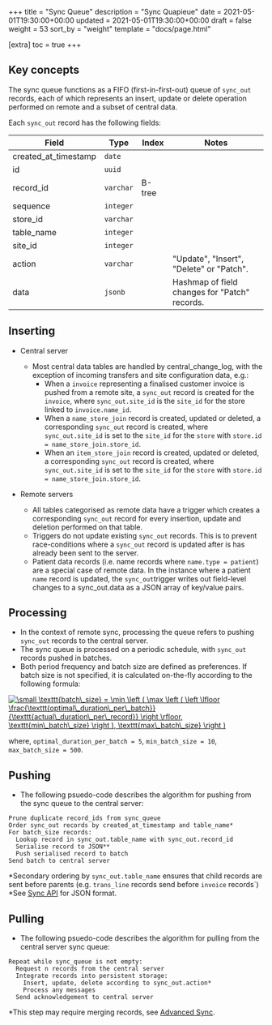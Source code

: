 +++
title = "Sync Queue"
	description = "Sync Quapieue"
date = 2021-05-01T19:30:00+00:00
updated = 2021-05-01T19:30:00+00:00
draft = false
weight = 53
sort_by = "weight"
template = "docs/page.html"

[extra]
toc = true
+++

## Key concepts

The sync queue functions as a FIFO (first-in-first-out) queue of `sync_out` records, each of which represents an insert, update or delete operation performed on remote and a subset of central data.

Each `sync_out` record has the following fields:

| Field                | Type      | Index  |  Notes                                        |
|----------------------|-----------|--------|-----------------------------------------------|
| created_at_timestamp | `date`    |        |                                               |
| id                   | `uuid`    |        |                                               |
| record_id            | `varchar` | B-tree |                                               |
| sequence             | `integer` |        |                                               |
| store_id             | `varchar` |        |                                               |
| table_name           | `integer` |        |                                               |
| site_id              | `integer` |        |                                               |
| action               | `varchar` |        | "Update", "Insert", "Delete" or "Patch".      |
| data                 | `jsonb`   |        | Hashmap of field changes for "Patch" records. |

## Inserting

- Central server
  * Most central data tables are handled by central_change_log, with the exception of incoming transfers and site configuration data, e.g.:
	* When a `invoice` representing a finalised customer invoice is pushed from a remote site, a `sync_out` record is created for the `invoice`, where `sync_out.site_id` is the `site_id` for the store linked to `invoice.name_id`.
    * When a `name_store_join` record is created, updated or deleted, a corresponding `sync_out` record is created, where `sync_out.site_id` is set to the `site_id` for the `store` with `store.id = name_store_join.store_id`.
	* When an `item_store_join` record is created, updated or deleted, a corresponding `sync_out` record is created, where `sync_out.site_id` is set to the `site_id` for the `store` with `store.id = name_store_join.store_id`.

- Remote servers
  * All tables categorised as remote data have a trigger which creates a corresponding `sync_out` record for every insertion, update and deletion performed on that table.
  * Triggers do not update existing `sync_out` records. This is to prevent race-conditions where a `sync_out` record is updated after is has already been sent to the server.
  * Patient data records (i.e. name records where `name.type = patient`) are a special case of remote data. In the instance where a patient `name` record is updated, the `sync_out`trigger writes out field-level changes to a sync_out.data as a JSON array of key/value pairs.

## Processing

* In the context of remote sync, processing the queue refers to pushing `sync_out` records to the central server.
* The sync queue is processed on a periodic schedule, with `sync_out` records pushed in batches.
* Both period frequency and batch size are defined as preferences. If batch size is not specified, it is calculated on-the-fly according to the following formula:

<a href="https://www.codecogs.com/eqnedit.php?latex=\dpi{100}&space;\fn_cm&space;\small&space;\texttt{batch\_size}&space;=&space;\min&space;\left&space;(&space;\max&space;\left&space;(&space;\left&space;\lfloor&space;\frac{\texttt{optimal\_duration\_per\_batch}}{\texttt{actual\_duration\_per\_record}}&space;\right&space;\rfloor,&space;\texttt{min\_batch\_size}&space;\right&space;),&space;\texttt{max\_batch\_size}&space;\right&space;)" target="_blank"><img src="https://latex.codecogs.com/gif.latex?\dpi{100}&space;\fn_cm&space;\small&space;\texttt{batch\_size}&space;=&space;\min&space;\left&space;(&space;\max&space;\left&space;(&space;\left&space;\lfloor&space;\frac{\texttt{optimal\_duration\_per\_batch}}{\texttt{actual\_duration\_per\_record}}&space;\right&space;\rfloor,&space;\texttt{min\_batch\_size}&space;\right&space;),&space;\texttt{max\_batch\_size}&space;\right&space;)" title="\small \texttt{batch\_size} = \min \left ( \max \left ( \left \lfloor \frac{\texttt{optimal\_duration\_per\_batch}}{\texttt{actual\_duration\_per\_record}} \right \rfloor, \texttt{min\_batch\_size} \right ), \texttt{max\_batch\_size} \right )" /></a>

where, `optimal_duration_per_batch = 5`, `min_batch_size = 10`, `max_batch_size = 500`.

<!-- TODO: specify the default period frequency -->
<!-- TODO: `OPTIMAL_SYNC_DURATION_PER_BATCH` seems arbitrary, should this be configurable? -->


## Pushing

* The following psuedo-code describes the algorithm for pushing from the sync queue to the central server:

```
Prune duplicate record_ids from sync_queue
Order sync_out records by created_at_timestamp and table_name*
For batch_size records:
  Lookup record in sync_out.table_name with sync_out.record_id
  Serialise record to JSON**
  Push serialised record to batch
Send batch to central server
```

*Secondary ordering by `sync_out.table_name` ensures that child records are sent before parents (e.g. `trans_line` records send before `invoice` records`)
*See [Sync API]('api') for JSON format.

## Pulling

* The following psuedo-code describes the algorithm for pulling from the central server sync queue:

```
Repeat while sync_queue is not empty:
  Request n records from the central server
  Integrate records into persistent storage:
    Insert, update, delete according to sync_out.action*
    Process any messages
  Send acknowledgement to central server
```

*This step may require merging records, see [Advanced Sync](../advanced/#merging).

<!-- TODO: what happens if sync queue record fails to integrate or does not acknowledge -->
<!-- TODO: how are messages represented in sync_out records -->
